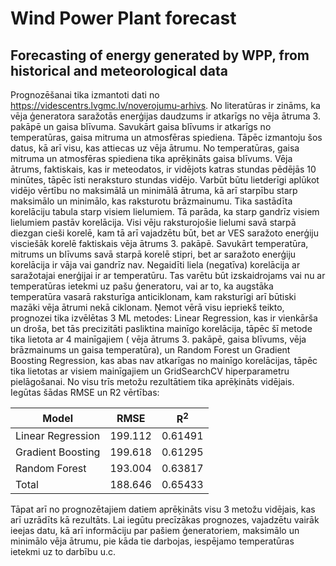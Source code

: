 # Wind Power Plant forecast   
Forecasting of energy generated by WPP, from historical and meteorological data 
-------------------------------------------------------
Prognozēšanai tika izmantoti dati no https://videscentrs.lvgmc.lv/noverojumu-arhivs. No literatūras ir zināms, ka vēja ģeneratora saražotās enerģijas daudzums ir atkarīgs no vēja ātruma 3. pakāpē un gaisa blīvuma. Savukārt gaisa blīvums ir atkarīgs no temperatūras, gaisa mitruma un atmosfēras spiediena. Tāpēc izmantoju šos datus, kā arī visu, kas attiecas uz vēja ātrumu.
No temperatūras, gaisa mitruma un atmosfēras spiediena tika aprēķināts gaisa blīvums.
Vēja ātrums, faktiskais, kas ir meteodatos, ir vidējots katras stundas pēdējās 10 minūtes, tāpēc īsti neraksturo stundas vidējo. Varbūt būtu lietderīgi aplūkot vidējo vērtību no maksimālā un minimālā ātruma, kā arī starpību starp maksimālo un minimālo, kas raksturotu brāzmainumu. 
Tika sastādīta korelāciju tabula starp visiem lielumiem. Tā parāda, ka starp gandrīz visiem lielumiem pastāv korelācija. Visi vēju raksturojošie lielumi savā starpā diezgan cieši korelē, kam tā arī vajadzētu būt, bet ar VES saražoto enerģiju visciešāk korelē faktiskais vēja ātrums 3. pakāpē. Savukārt temperatūra, mitrums un blīvums savā starpā korelē stipri, bet ar saražoto enerģiju korelācija ir vāja vai gandrīz nav. Negaidīti liela (negatīva) korelācija ar saražotajai enerģijai ir ar temperatūru. Tas varētu būt izskaidrojams vai nu ar temperatūras ietekmi uz pašu ģeneratoru, vai ar to, ka augstāka temperatūra vasarā raksturīga anticiklonam, kam raksturīgi arī būtiski mazāki vēja ātrumi nekā ciklonam.
Ņemot vērā visu iepriekš teikto, prognozei tika izvēlētas 3 ML metodes: Linear Regression, kas ir vienkārša un droša, bet tās precizitāti pasliktina mainīgo korelācija, tāpēc šī metode tika lietota ar 4 mainīgajiem ( vēja ātrums 3. pakāpē, gaisa blīvums, vēja brāzmainums un gaisa temperatūra), un Random Forest un Gradient Boosting Regression, kas abas nav atkarīgas no mainīgo korelācijas, tāpēc tika lietotas ar visiem mainīgajiem un GridSearchCV hiperparametru pielāgošanai.
No visu trīs metožu rezultātiem tika aprēķināts vidējais. Iegūtas šādas RMSE un R2 vērtības:  

| Model | RMSE | R<sup>2</sup> |   
|-------|------|---------------|
| Linear Regression |	199.112 |	0.61491 |  
| Gradient Boosting |	199.618 |	0.61295 |  
| Random Forest |	193.004 |	0.63817 |  
| Total |	188.646 |	0.65433 |     

Tāpat arī no prognozētajiem datiem aprēķināts visu 3 metožu vidējais, kas arī uzrādīts kā rezultāts.
Lai iegūtu precīzākas prognozes, vajadzētu vairāk ieejas datu, kā arī informāciju par pašiem ģeneratoriem, maksimālo un minimālo vēja ātrumu, pie kāda tie darbojas, iespējamo temperatūras ietekmi uz to darbību u.c.
